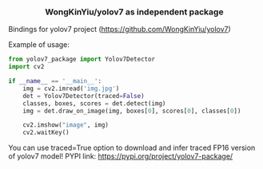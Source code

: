 <h3 align="center">
  WongKinYiu/yolov7 as independent package
</h3>

Bindings for yolov7 project (https://github.com/WongKinYiu/yolov7)

Example of usage:
```Python
from yolov7_package import Yolov7Detector
import cv2

if __name__ == '__main__':
    img = cv2.imread('img.jpg')
    det = Yolov7Detector(traced=False)
    classes, boxes, scores = det.detect(img)
    img = det.draw_on_image(img, boxes[0], scores[0], classes[0])

    cv2.imshow("image", img)
    cv2.waitKey()
```

You can use traced=True option to download and infer traced FP16 version of yolov7 model!
PYPI link: https://pypi.org/project/yolov7-package/
